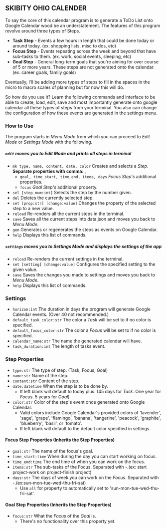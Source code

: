 ## SKIBITY OHIO CALENDER 
To say the core of this calendar program is to generate a ToDo List onto Google Calendar wood be an understatement. The features of this program revolve around three types of Steps. 
- **Task Step** - Events a few hours in length that could be done today or around today. (ex. shopping lists, misc to dos, etc)
- **Focus Step** - Events repeating across the week and beyond that have sub-tasks to them. (ex. work, social events, sleeping, etc)
- **Goal Step** - General long-term goals that you're aiming for over course of 5 or more years. These steps are not generated onto the calendar. (ex. career goals, family goals)

Eventually, I'll be adding more types of steps to fill in the spaces in the micro to macro scales of planning but for now this will do. 

So how do you use it? Learn the following commands and interface to be able to create, load, edit, save and most 
importantly generate onto google calendar all these types of steps from your terminal. You also can change the configuration of 
how these events are generated in the settings menu.


### How to Use
The program starts in _Menu Mode_ from which you can proceed to _Edit Mode_ or _Settings Mode_  with the following.
##### ```edit``` moves you to _Edit Mode_ and prints all steps in terminal

- ```mk type, name, content, date, color``` Creates and selects a _Step_. **Separate properties with comma: ,**
  - ```goal, time_start, time_end, items, days``` _Focus Step's_ additional properties. 
  - ```focus``` _Goal Step's_ additional property.
- ```sel [step_num:int]``` Selects the step by the number given.
- ```del``` Deletes the currently selected step.
- ```set [prop:str] [change:value]``` Changes the property of the selected step to a new value.
- ```reload``` Re-renders all the current steps in the terminal.
- ```save``` Saves all the current steps into data.json and moves you back to _Menu Mode_.
- ```gen``` Generates or regenerates the steps as events on Google Calendar.
- ```help``` Displays this list of commands.

##### ```settings``` moves you to _Settings Mode_ and displays the settings of the app
 
- ```reload``` Re-renders the current settings in the terminal.
- ```set [setting] [change:value]``` Configures the specified setting to the given value.
- ```save``` Saves the changes you made to settings and moves you back to _Menu Mode_.
- ```help``` Displays this list of commands.

### Settings
 
- ```horizon:int``` The duration in days the program will generate Google Calendar events. (Over 40 not recommended.)
- ```default_task_color:str``` The color a _Task_ will be set to if no color is specified. 
- ```default_focus_color:str``` The color a _Focus_ will be set to if no color is specified.
- ```calendar_name:str``` The name the generated calendar will have.
- ```task_duration:int``` The length of tasks event.

### Step Properties

- ```type:str``` The type of step. (Task, Focus, Goal)
- ```name:str``` Name of the step.
- ```content:str``` Content of the step.
- ```date:datetime``` When the step is to be done by.
  - If left blank will default to today plus: (45 days for _Task_. One year for _Focus_. 5 years for _Goal_)
- ```color:str``` Color of the step's event once generated onto Google Calendar.
  - Valid colors include Google Calendar's provided colors of 'lavender', 'sage', 'grape', 'flamingo', 
  'banana', 'tangerine', 'peacock', 'graphite', 'blueberry', 'basil', or 'tomato'.
  - If left blank will default to the default color specified in settings.

#### Focus Step Properties (Inherits the Step Properties)

- ```goal:str``` The name of the focus's goal.
- ```time_start:time``` When during the day you can start working on focus.
- ```time_end:time``` The end time of when you can work on the focus.
- ```items:str``` The sub-tasks of the Focus. Separated with -.(ex: start project-work on project-finish project)
- ```days:str``` The days of week you can work on the _Focus_. Separated with -.(ex:sun-mon-tue-wed-thu-fri-sat)
  - Use `all` for property to automatically set to 'sun-mon-tue-wed-thu-fri-sat'.

#### Goal Step Properties (Inherits the Step Properties)

- ```focus:str``` What the _Focus_ of the _Goal_ is.
  - There's no functionality over this property yet.